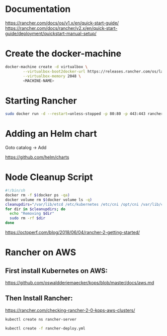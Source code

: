 # Documentation

https://rancher.com/docs/os/v1.x/en/quick-start-guide/
https://rancher.com/docs/rancher/v2.x/en/quick-start-guide/deployment/quickstart-manual-setup/

# Create the docker-machine

```bash
docker-machine create -d virtualbox \
        --virtualbox-boot2docker-url https://releases.rancher.com/os/latest/rancheros.iso \
        --virtualbox-memory 2048 \
        <MACHINE-NAME>
```

# Starting Rancher

```bash
sudo docker run -d --restart=unless-stopped -p 80:80 -p 443:443 rancher/rancher
```

# Adding an Helm chart 

Goto catalog -> Add

https://github.com/helm/charts

# Node Cleanup Script

```bash
#!/bin/sh
docker rm -f $(docker ps -qa)
docker volume rm $(docker volume ls -q)
cleanupdirs="/var/lib/etcd /etc/kubernetes /etc/cni /opt/cni /var/lib/cni /var/run/calico"
for dir in $cleanupdirs; do
  echo "Removing $dir"
  sudo rm -rf $dir
done
```

https://octoperf.com/blog/2018/06/04/rancher-2-getting-started/

# Rancher on AWS

## First install Kubernetes on AWS:

https://github.com/oswaldderiemaecker/kops/blob/master/docs/aws.md

## Then Install Rancher:

https://rancher.com/checking-rancher-2-0-kops-aws-clusters/

```bash
kubectl create ns rancher-server
```

```bash
kubectl create -f rancher-deploy.yml
```
